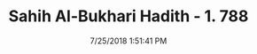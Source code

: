 ---
title        : "Sahih Al-Bukhari Hadith - 1. 788"
date         : 7/25/2018 1:51:41 PM
draft        : false
type         : "hadith"
layout       : "hadith"
BookCode     : "SHB"
VolumeNumber : "1"
HadithNumber : "788"
categories  :  ["Prayer Characteristics-Saying Takbir on rising"]
tags  :  ["Said bin Al Harith"]
---
